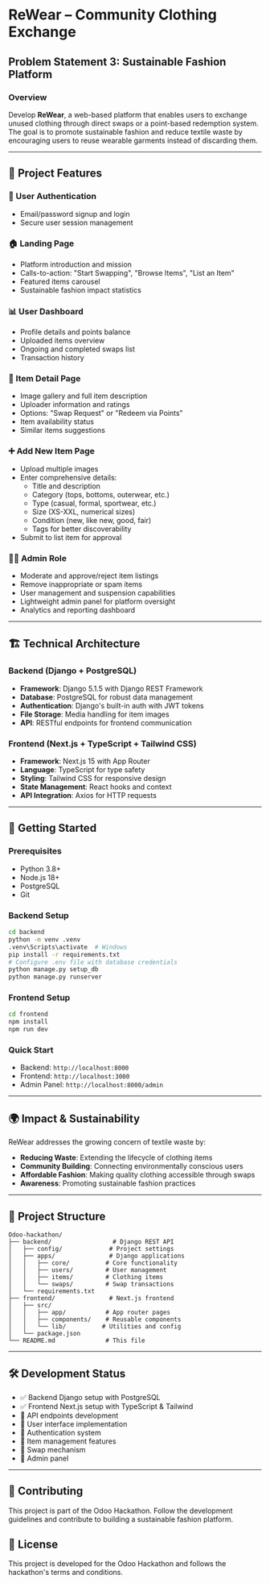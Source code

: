 # ReWear – Community Clothing Exchange

## Problem Statement 3: Sustainable Fashion Platform

### Overview
Develop **ReWear**, a web-based platform that enables users to exchange unused clothing through direct swaps or a point-based redemption system. The goal is to promote sustainable fashion and reduce textile waste by encouraging users to reuse wearable garments instead of discarding them.

---

## 🎯 Project Features

### 🔐 User Authentication
- Email/password signup and login
- Secure user session management

### 🏠 Landing Page
- Platform introduction and mission
- Calls-to-action: "Start Swapping", "Browse Items", "List an Item"
- Featured items carousel
- Sustainable fashion impact statistics

### 📊 User Dashboard
- Profile details and points balance
- Uploaded items overview
- Ongoing and completed swaps list
- Transaction history

### 👕 Item Detail Page
- Image gallery and full item description
- Uploader information and ratings
- Options: "Swap Request" or "Redeem via Points"
- Item availability status
- Similar items suggestions

### ➕ Add New Item Page
- Upload multiple images
- Enter comprehensive details:
  - Title and description
  - Category (tops, bottoms, outerwear, etc.)
  - Type (casual, formal, sportwear, etc.)
  - Size (XS-XXL, numerical sizes)
  - Condition (new, like new, good, fair)
  - Tags for better discoverability
- Submit to list item for approval

### 👨‍💼 Admin Role
- Moderate and approve/reject item listings
- Remove inappropriate or spam items
- User management and suspension capabilities
- Lightweight admin panel for platform oversight
- Analytics and reporting dashboard

---

## 🏗️ Technical Architecture

### Backend (Django + PostgreSQL)
- **Framework**: Django 5.1.5 with Django REST Framework
- **Database**: PostgreSQL for robust data management
- **Authentication**: Django's built-in auth with JWT tokens
- **File Storage**: Media handling for item images
- **API**: RESTful endpoints for frontend communication

### Frontend (Next.js + TypeScript + Tailwind CSS)
- **Framework**: Next.js 15 with App Router
- **Language**: TypeScript for type safety
- **Styling**: Tailwind CSS for responsive design
- **State Management**: React hooks and context
- **API Integration**: Axios for HTTP requests

---

## 🚀 Getting Started

### Prerequisites
- Python 3.8+
- Node.js 18+
- PostgreSQL
- Git

### Backend Setup
```bash
cd backend
python -m venv .venv
.venv\Scripts\activate  # Windows
pip install -r requirements.txt
# Configure .env file with database credentials
python manage.py setup_db
python manage.py runserver
```

### Frontend Setup
```bash
cd frontend
npm install
npm run dev
```

### Quick Start
- Backend: `http://localhost:8000`
- Frontend: `http://localhost:3000`
- Admin Panel: `http://localhost:8000/admin`

---

## 🌍 Impact & Sustainability

ReWear addresses the growing concern of textile waste by:
- **Reducing Waste**: Extending the lifecycle of clothing items
- **Community Building**: Connecting environmentally conscious users
- **Affordable Fashion**: Making quality clothing accessible through swaps
- **Awareness**: Promoting sustainable fashion practices

---

## 📁 Project Structure

```
Odoo-hackathon/
├── backend/                 # Django REST API
│   ├── config/             # Project settings
│   ├── apps/               # Django applications
│   │   ├── core/          # Core functionality
│   │   ├── users/         # User management
│   │   ├── items/         # Clothing items
│   │   └── swaps/         # Swap transactions
│   └── requirements.txt
├── frontend/               # Next.js frontend
│   ├── src/
│   │   ├── app/           # App router pages
│   │   ├── components/    # Reusable components
│   │   └── lib/          # Utilities and config
│   └── package.json
└── README.md              # This file
```

---

## 🛠️ Development Status

- ✅ Backend Django setup with PostgreSQL
- ✅ Frontend Next.js setup with TypeScript & Tailwind
- 🔄 API endpoints development
- 🔄 User interface implementation
- 🔄 Authentication system
- 🔄 Item management features
- 🔄 Swap mechanism
- 🔄 Admin panel

---

## 🤝 Contributing

This project is part of the Odoo Hackathon. Follow the development guidelines and contribute to building a sustainable fashion platform.

## 📄 License

This project is developed for the Odoo Hackathon and follows the hackathon's terms and conditions.
